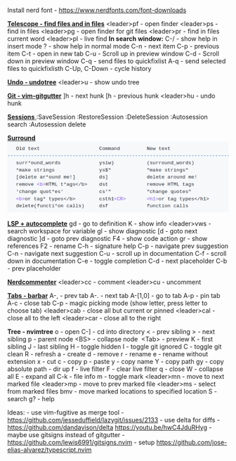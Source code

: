 Install nerd font - https://www.nerdfonts.com/font-downloads

<ins>**Telescope - find files and in files**</ins>
&lt;leader&gt;pf - open finder
&lt;leader&gt;ps - find in files
&lt;leader&gt;pg - open finder for git files
&lt;leader&gt;pr - find in files current word
&lt;leader&gt;pl - live find
**In search window:**
C-/ - show help in insert mode
? \- show help in normal mode
C-n - next item
C-p - previous item
C-t - open in new tab
C-u - Scroll up in preview window
C-d - Scroll down in preview window
C-q - send files to quickfixlist
A-q - send selected files to quickfixlisth
C-Up, C-Down - cycle history

<ins>**Undo - undotree**</ins>
&lt;leader&gt;u - show undo tree

<ins>**Git - vim-gitgutter**</ins>
\]h - next hunk
\[h - previous hunk
&lt;leader&gt;hu - undo hunk

**<ins>Sessions</ins>**<ins>
</ins>:SaveSession
:RestoreSession
:DeleteSession
:Autosession search
:Autosession delete

<ins>**Surround**</ins>
![976951a2872532a8167f55cade37616b.png](./_resources/976951a2872532a8167f55cade37616b.png)

<ins>**LSP + autocomplete**</ins>
gd - go to definition
K - show info
&lt;leader&gt;vws - search workspace for variable
gl - show diagnostic
\[d - goto next diagnostic
\]d - goto prev diagnostic
F4 - show code action
gr - show references
F2 - rename
C-h - signature help
C-p - navigate prev suggestion
C-n - navigate next suggestion
C-u - scroll up in documentation
C-f - scroll down in documentation
C-e - toggle completion
C-d - next placeholder
C-b - prev placeholder

<ins>**Nerdcommenter**</ins>
&lt;leader&gt;cc - comment
&lt;leader&gt;cu - uncomment

<ins>**Tabs - barbar**</ins>
A-, - prev tab
A-. - next tab
A-\[1,0\] - go to tab
A-p - pin tab
A-c - close tab
C-p - magic picking mode (show letter, press letter to choose tab)
&lt;leader&gt;cab - close all but current or pinned
&lt;leader&gt;cal - close all to the left
&lt;leader&gt;car - close all to the right

**Tree - nvimtree**
o - open
C-\] - cd into directory
< \- prev sibling
\> \- next sibling
p - parent node
&lt;BS&gt; - collapse node
 &lt;Tab&gt; - preview
K - first sibling
J - last sibling
H - toggle hidden
I - toggle git ignored
C - toggle git clean
R - refresh
a - create
d - remove
r - rename
e - rename without extension
x - cut
c - copy
p - paste
y - copy name
Y - copy path
gy - copy absolute path
\- dir up
f - live filter
F - clear live filter
q - close
W - collapse all
E - expand all
C-k - file info
m - toggle mark
&lt;leader&gt;mn - move to next marked file
&lt;leader&gt;mp - move to prev marked file
&lt;leader&gt;ms - select from marked files
bmv - move marked locations to specified location
S - search
g? - help

Ideas:
\- use vim-fugitive as merge tool - https://github.com/jesseduffield/lazygit/issues/2133
\- use delta for diffs - https://github.com/dandavison/delta https://youtu.be/hwC4JduRHyg
\- maybe use gitsigns instead of gitgutter - https://github.com/lewis6991/gitsigns.nvim
\- setup https://github.com/jose-elias-alvarez/typescript.nvim
